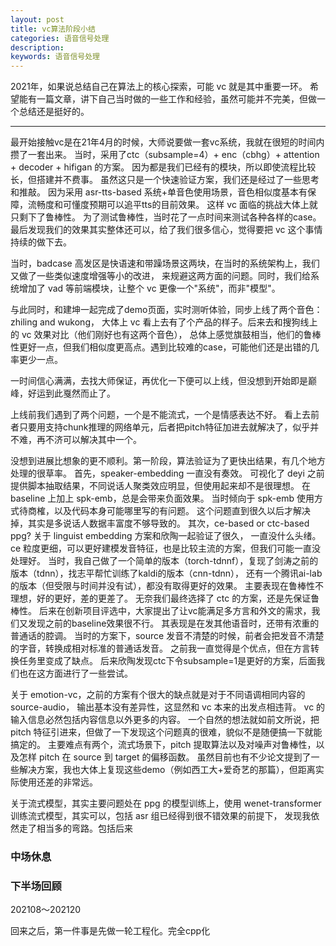 ```yaml
---
layout: post
title: vc算法阶段小结
categories: 语音信号处理
description: 
keywords: 语音信号处理
---
```



2021年，如果说总结自己在算法上的核心探索，可能 vc 就是其中重要一环。
希望能有一篇文章，讲下自己当时做的一些工作和经验，虽然可能并不完美，但做一个总结还是挺好的。

---

最开始接触vc是在21年4月的时候，大师说要做一套vc系统，我就在很短的时间内攒了一套出来。
当时，采用了ctc（subsample=4）+ enc（cbhg）+ attention + decoder + hifigan 的方案。
因为都是我们已经有的模块，所以即使流程比较长，但搭建并不费事。
虽然这只是一个快速验证方案，我们还是经过了一些思考和推敲。
因为采用 asr-tts-based 系统+单音色使用场景，音色相似度基本有保障，流畅度和可懂度预期可以追平tts的目前效果。
这样 vc 面临的挑战大体上就只剩下了鲁棒性。
为了测试鲁棒性，当时花了一点时间来测试各种各样的case。
最后发现我们的效果其实整体还可以，给了我们很多信心，觉得要把 vc 这个事情持续的做下去。

当时，badcase 高发区是快语速和带躁场景这两块，在当时的系统架构上，我们又做了一些类似速度增强等小的改进，
来规避这两方面的问题。同时，我们给系统增加了 vad 等前端模块，让整个 vc 更像一个"系统"，而非"模型"。

与此同时，和建坤一起完成了demo页面，实时测听体验，同步上线了两个音色：zhiling and wukong，
大体上 vc 看上去有了个产品的样子。后来去和搜狗线上的 vc 效果对比（他们刚好也有这两个音色），
总体上感觉旗鼓相当，他们的鲁棒性更好一点，但我们相似度更高点。遇到比较难的case，可能他们还是出错的几率更少一点。

一时间信心满满，去找大师保证，再优化一下便可以上线，但没想到开始即是巅峰，好运到此戛然而止了。

上线前我们遇到了两个问题，一个是不能流式，一个是情感表达不好。
看上去前者只要用支持chunk推理的网络单元，后者把pitch特征加进去就解决了，似乎并不难，再不济可以解决其中一个。

没想到进展比想象的更不顺利。第一阶段，算法验证为了更快出结果，有几个地方处理的很草率。
首先，speaker-embedding 一直没有奏效。
可视化了 deyi 之前提供脚本抽取结果，不同说话人聚类效应明显，但使用起来却不是很理想。
在 baseline 上加上 spk-emb，总是会带来负面效果。
当时倾向于 spk-emb 使用方式待商榷，以及代码本身可能哪里写的有问题。
这个问题直到很久以后才解决掉，其实是多说话人数据丰富度不够导致的。
其次，ce-based or ctc-based ppg? 关于 linguist embedding 方案和欣陶一起验证了很久，
一直没什么头绪。ce 粒度更细，可以更好建模发音特征，也是比较主流的方案，但我们可能一直没处理好。
当时，我自己做了一个简单的版本（torch-tdnnf），复现了剑涛之前的版本（tdnn），找志平帮忙训练了kaldi的版本（cnn-tdnn），
还有一个腾讯ai-lab的版本（但受限与时间并没有试），都没有取得更好的效果。
主要表现在鲁棒性不理想，好的更好，差的更差了。
无奈我们最终选择了 ctc 的方案，还是先保证鲁棒性。
后来在创新项目评选中，大家提出了让vc能满足多方言和外文的需求，我们又发现之前的baseline效果很不行。
其表现是在发其他语音时，还带有浓重的普通话的腔调。
当时的方案下，source 发音不清楚的时候，前者会把发音不清楚的字音，转换成相对标准的普通话发音。
之前我一直觉得是个优点，但在方言转换任务里变成了缺点。
后来欣陶发现ctc下令subsample=1是更好的方案，后面我们也在这方面进行了一些尝试。

关于 emotion-vc，之前的方案有个很大的缺点就是对于不同语调相同内容的source-audio，
输出基本没有差异性，这显然和 vc 本来的出发点相违背。
vc 的输入信息必然包括内容信息以外更多的内容。
一个自然的想法就如前文所说，把 pitch 特征引进来，但做了一下发现这个问题真的很难，貌似不是随便搞一下就能搞定的。
主要难点有两个，流式场景下，pitch 提取算法以及对噪声对鲁棒性，以及怎样 pitch 在 source 到 target 的偏移函数。
虽然目前也有不少论文提到了一些解决方案，我也大体上复现这些demo（例如西工大+爱奇艺的那篇），但距离实际使用还差的非常远。

关于流式模型，其实主要问题处在 ppg 的模型训练上，使用 wenet-transformer 训练流式模型，其实可以，包括 asr 组已经得到很不错效果的前提下，
发现我依然走了相当多的弯路。包括后来

### 中场休息

### 下半场回顾
202108～202120

回来之后，第一件事是先做一轮工程化。完全cpp化


